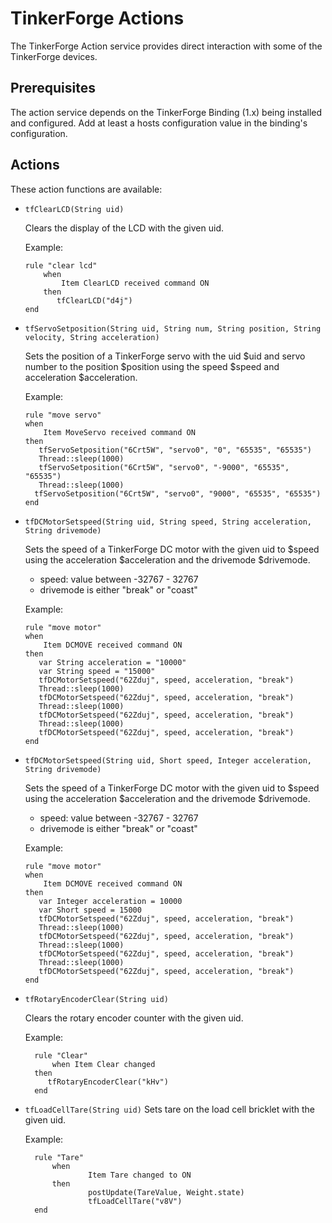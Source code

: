# TinkerForge Actions

The TinkerForge Action service provides direct interaction with some of the TinkerForge devices. 

## Prerequisites

The action service depends on the TinkerForge Binding (1.x) being installed and configured. Add at least a hosts configuration value in the binding's configuration.

## Actions

These action functions are available:

* `tfClearLCD(String uid)`

	Clears the display of the LCD with the given uid.

  Example:

  ```
  rule "clear lcd"
      when
          Item ClearLCD received command ON
      then
         tfClearLCD("d4j")
  end
  ```

* `tfServoSetposition(String uid, String num, String position, String velocity, String acceleration)`

  Sets the position of a TinkerForge servo with the uid $uid and servo number to the position $position using the speed $speed and acceleration $acceleration.

  Example:

	```
	rule "move servo"
    when
        Item MoveServo received command ON
    then
       tfServoSetposition("6Crt5W", "servo0", "0", "65535", "65535")
       Thread::sleep(1000)
       tfServoSetposition("6Crt5W", "servo0", "-9000", "65535", "65535")
       Thread::sleep(1000)
      tfServoSetposition("6Crt5W", "servo0", "9000", "65535", "65535")
  end
	```

* `tfDCMotorSetspeed(String uid, String speed, String acceleration, String drivemode)`

  Sets the speed of a TinkerForge DC motor with the given uid to $speed using the acceleration $acceleration and the drivemode $drivemode.

	* speed: value between -32767 - 32767
	* drivemode is either "break" or "coast"

	Example:

	```
	rule "move motor"
    when
        Item DCMOVE received command ON
    then
       var String acceleration = "10000"
       var String speed = "15000"
       tfDCMotorSetspeed("62Zduj", speed, acceleration, "break")
       Thread::sleep(1000)
       tfDCMotorSetspeed("62Zduj", speed, acceleration, "break")
       Thread::sleep(1000)
       tfDCMotorSetspeed("62Zduj", speed, acceleration, "break")
       Thread::sleep(1000)
       tfDCMotorSetspeed("62Zduj", speed, acceleration, "break")
  end
	```

* `tfDCMotorSetspeed(String uid, Short speed, Integer acceleration, String drivemode)`

  Sets the speed of a TinkerForge DC motor with the given uid to $speed using the acceleration $acceleration and the drivemode $drivemode.

  * speed: value between -32767 - 32767
  * drivemode is either "break" or "coast"

  Example:

	```
	rule "move motor"
    when
        Item DCMOVE received command ON
    then
       var Integer acceleration = 10000
       var Short speed = 15000
       tfDCMotorSetspeed("62Zduj", speed, acceleration, "break")
       Thread::sleep(1000)
       tfDCMotorSetspeed("62Zduj", speed, acceleration, "break")
       Thread::sleep(1000)
       tfDCMotorSetspeed("62Zduj", speed, acceleration, "break")
       Thread::sleep(1000)
       tfDCMotorSetspeed("62Zduj", speed, acceleration, "break")
	end
  ```

* `tfRotaryEncoderClear(String uid)`

	Clears the rotary encoder counter with the given uid.

  Example:

  ```
    rule "Clear"
        when Item Clear changed
    then 
	   tfRotaryEncoderClear("kHv")
    end
  ```

* `tfLoadCellTare(String uid)`
 	Sets tare on the load cell bricklet with the given uid.

  Example:

  ```
    rule "Tare"
        when 
                Item Tare changed to ON
        then
                postUpdate(TareValue, Weight.state)
                tfLoadCellTare("v8V")
    end
  ```    
